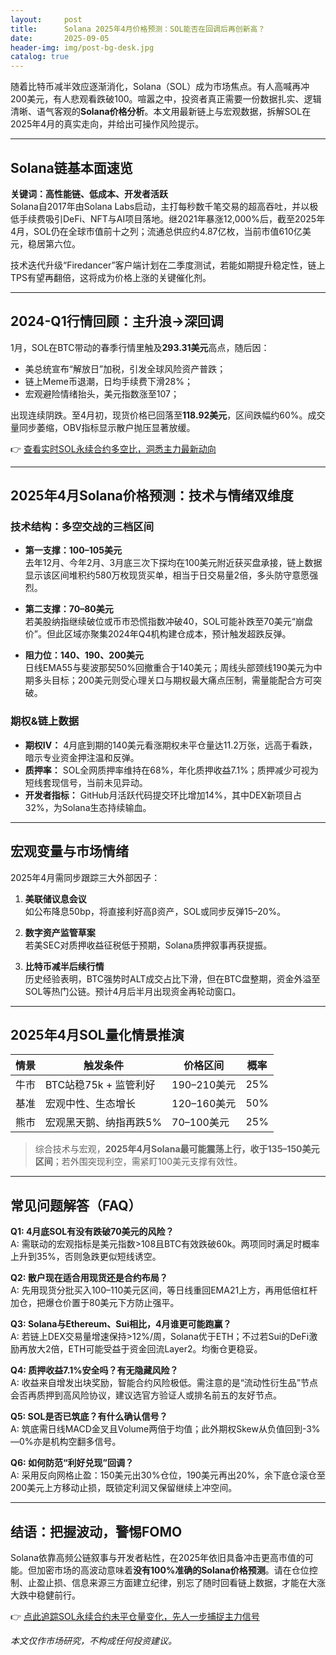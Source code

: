 ```yaml
---
layout:     post
title:      Solana 2025年4月价格预测：SOL能否在回调后再创新高？
date:       2025-09-05
header-img: img/post-bg-desk.jpg
catalog: true
---
```


随着比特币减半效应逐渐消化，Solana（SOL）成为市场焦点。有人高喊再冲200美元，有人悲观看跌破100。喧嚣之中，投资者真正需要一份数据扎实、逻辑清晰、语气客观的**Solana价格分析**。本文用最新链上与宏观数据，拆解SOL在2025年4月的真实走向，并给出可操作风险提示。

---

## Solana链基本面速览

**关键词：高性能链、低成本、开发者活跃**  
Solana自2017年由Solana Labs启动，主打每秒数千笔交易的超高吞吐，并以极低手续费吸引DeFi、NFT与AI项目落地。继2021年暴涨12,000%后，截至2025年4月，SOL仍在全球市值前十之列；流通总供应约4.87亿枚，当前市值610亿美元，稳居第六位。

技术迭代升级“Firedancer”客户端计划在二季度测试，若能如期提升稳定性，链上TPS有望再翻倍，这将成为价格上涨的关键催化剂。

---

## 2024-Q1行情回顾：主升浪→深回调

1月，SOL在BTC带动的春季行情里触及**293.31美元**高点，随后因：

- 美总统宣布“解放日”加税，引发全球风险资产普跌；  
- 链上Meme币退潮，日均手续费下滑28%；  
- 宏观避险情绪抬头，美元指数涨至107；  

出现连续阴跌。至4月初，现货价格已回落至**118.92美元**，区间跌幅约60%。成交量同步萎缩，OBV指标显示散户抛压显著放缓。

👉 [查看实时SOL永续合约多空比，洞悉主力最新动向](https://okxdog.com/)

---

## 2025年4月Solana价格预测：技术与情绪双维度

### 技术结构：多空交战的三档区间

- **第一支撑：100–105美元**  
  去年12月、今年2月、3月底三次下探均在100美元附近获买盘承接，链上数据显示该区间堆积约580万枚现货买单，相当于日交易量2倍，多头防守意愿强烈。

- **第二支撑：70–80美元**  
  若美股纳指继续破位或币市恐慌指数冲破40，SOL可能补跌至70美元“崩盘价”。但此区域亦聚集2024年Q4机构建仓成本，预计触发超跌反弹。

- **阻力位：140、190、200美元**  
  日线EMA55与斐波那契50%回撤重合于140美元；周线头部颈线190美元为中期多头目标；200美元则受心理关口与期权最大痛点压制，需量能配合方可突破。

### 期权&链上数据

- **期权IV：** 4月底到期的140美元看涨期权未平仓量达11.2万张，远高于看跌，暗示专业资金押注温和反弹。  
- **质押率：** SOL全网质押率维持在68%，年化质押收益7.1%；质押减少可视为短线套现信号，当前未见异动。  
- **开发者指标：** GitHub月活跃代码提交环比增加14%，其中DEX新项目占32%，为Solana生态持续输血。

---

## 宏观变量与市场情绪

2025年4月需同步跟踪三大外部因子：

1. **美联储议息会议**  
   如公布降息50bp，将直接利好高β资产，SOL或同步反弹15–20%。

2. **数字资产监管草案**  
   若美SEC对质押收益征税低于预期，Solana质押叙事再获提振。

3. **比特币减半后续行情**  
   历史经验表明，BTC强势时ALT成交占比下滑，但在BTC盘整期，资金外溢至SOL等热门公链。预计4月后半月出现资金再轮动窗口。

---

## 2025年4月SOL量化情景推演

| 情景 | 触发条件 | 价格区间 | 概率 |
|---|---|---|---|
| 牛市 | BTC站稳75k + 监管利好 | 190–210美元 | 25% |
| 基准 | 宏观中性、生态增长 | 120–160美元 | 50% |
| 熊市 | 宏观黑天鹅、纳指再跌5% | 70–100美元 | 25% |

> 综合技术与宏观，**2025年4月Solana最可能震荡上行，收于135–150美元区间**；若外围突现利空，需紧盯100美元支撑有效性。

---

## 常见问题解答（FAQ）

**Q1: 4月底SOL有没有跌破70美元的风险？**  
A: 需联动的宏观指标是美元指数>108且BTC有效跌破60k。两项同时满足时概率上升到35%，否则急跌更似短线诱空。

**Q2: 散户现在适合用现货还是合约布局？**  
A: 先用现货分批买入100–110美元区间，等日线重回EMA21上方，再用低倍杠杆加仓，把爆仓价置于80美元下方防止强平。

**Q3: Solana与Ethereum、Sui相比，4月谁更可能跑赢？**  
A: 若链上DEX交易量增速保持>12%/周，Solana优于ETH；不过若Sui的DeFi激励再放大2倍，ETH可能受益于资金回流Layer2。均衡仓更稳妥。

**Q4: 质押收益7.1%安全吗？有无隐藏风险？**  
A: 收益来自增发出块奖励，智能合约风险极低。需注意的是“流动性衍生品”节点会否再质押到高风险协议，建议选官方验证人或排名前五的友好节点。

**Q5: SOL是否已筑底？有什么确认信号？**  
A: 筑底需日线MACD金叉且Volume两倍于均值；此外期权Skew从负值回到-3%—0%亦是机构空翻多信号。

**Q6: 如何防范“利好兑现”回调？**  
A: 采用反向网格止盈：150美元出30%仓位，190美元再出20%，余下底仓滚仓至200美元上方移动止损，既锁定利润又保留继续上冲空间。

---

## 结语：把握波动，警惕FOMO

Solana依靠高频公链叙事与开发者粘性，在2025年依旧具备冲击更高市值的可能。但加密市场的高波动意味着**没有100%准确的Solana价格预测**。请在仓位控制、止盈止损、信息来源三方面建立纪律，别忘了随时回看链上数据，才能在大涨大跌中稳健前行。

👉 [点此追踪SOL永续合约未平仓量变化，先人一步捕捉主力信号](https://okxdog.com/)

*本文仅作市场研究，不构成任何投资建议。*